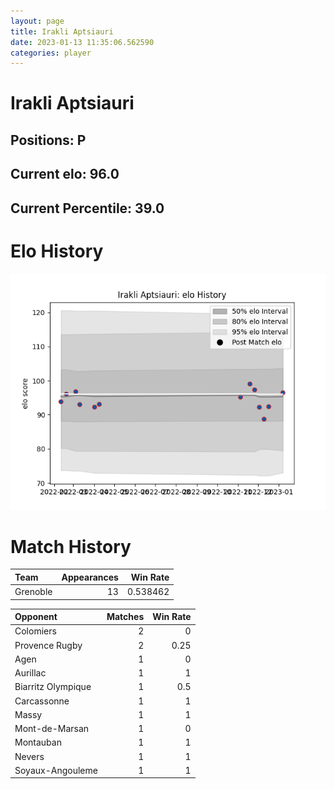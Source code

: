 ```yaml
---  
layout: page  
title: Irakli Aptsiauri  
date: 2023-01-13 11:35:06.562590  
categories: player  
---
```

# Irakli Aptsiauri

## Positions: P

## Current elo: 96.0

## Current Percentile: 39.0

# Elo History


![elo history](history_IrakliAptsiauri.png)
# Match History


| Team     |   Appearances |   Win Rate |
|:---------|--------------:|-----------:|
| Grenoble |            13 |   0.538462 |

| Opponent           |   Matches |   Win Rate |
|:-------------------|----------:|-----------:|
| Colomiers          |         2 |       0    |
| Provence Rugby     |         2 |       0.25 |
| Agen               |         1 |       0    |
| Aurillac           |         1 |       1    |
| Biarritz Olympique |         1 |       0.5  |
| Carcassonne        |         1 |       1    |
| Massy              |         1 |       1    |
| Mont-de-Marsan     |         1 |       0    |
| Montauban          |         1 |       1    |
| Nevers             |         1 |       1    |
| Soyaux-Angouleme   |         1 |       1    |